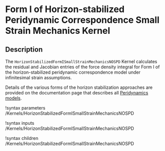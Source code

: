 # Form I of Horizon-stabilized Peridynamic Correspondence Small Strain Mechanics Kernel

## Description

The `HorizonStabilizedFormISmallStrainMechanicsNOSPD` Kernel calculates the residual and Jacobian entries of the force density integral for Form I of the horizon-stabilized peridynamic correspondence model under infinitesimal strain assumptions.

Details of the various forms of the horizon stabilization approaches are provided on the documentation page that describes all [Peridynamics models](peridynamics/PeridynamicModels.md).


!syntax parameters /Kernels/HorizonStabilizedFormISmallStrainMechanicsNOSPD

!syntax inputs /Kernels/HorizonStabilizedFormISmallStrainMechanicsNOSPD

!syntax children /Kernels/HorizonStabilizedFormISmallStrainMechanicsNOSPD
